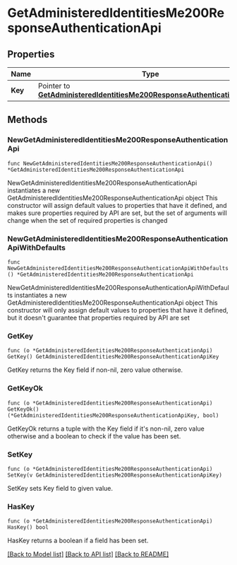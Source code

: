# GetAdministeredIdentitiesMe200ResponseAuthenticationApi

## Properties

Name | Type | Description | Notes
------------ | ------------- | ------------- | -------------
**Key** | Pointer to [**GetAdministeredIdentitiesMe200ResponseAuthenticationApiKey**](GetAdministeredIdentitiesMe200ResponseAuthenticationApiKey.md) |  | [optional] 

## Methods

### NewGetAdministeredIdentitiesMe200ResponseAuthenticationApi

`func NewGetAdministeredIdentitiesMe200ResponseAuthenticationApi() *GetAdministeredIdentitiesMe200ResponseAuthenticationApi`

NewGetAdministeredIdentitiesMe200ResponseAuthenticationApi instantiates a new GetAdministeredIdentitiesMe200ResponseAuthenticationApi object
This constructor will assign default values to properties that have it defined,
and makes sure properties required by API are set, but the set of arguments
will change when the set of required properties is changed

### NewGetAdministeredIdentitiesMe200ResponseAuthenticationApiWithDefaults

`func NewGetAdministeredIdentitiesMe200ResponseAuthenticationApiWithDefaults() *GetAdministeredIdentitiesMe200ResponseAuthenticationApi`

NewGetAdministeredIdentitiesMe200ResponseAuthenticationApiWithDefaults instantiates a new GetAdministeredIdentitiesMe200ResponseAuthenticationApi object
This constructor will only assign default values to properties that have it defined,
but it doesn't guarantee that properties required by API are set

### GetKey

`func (o *GetAdministeredIdentitiesMe200ResponseAuthenticationApi) GetKey() GetAdministeredIdentitiesMe200ResponseAuthenticationApiKey`

GetKey returns the Key field if non-nil, zero value otherwise.

### GetKeyOk

`func (o *GetAdministeredIdentitiesMe200ResponseAuthenticationApi) GetKeyOk() (*GetAdministeredIdentitiesMe200ResponseAuthenticationApiKey, bool)`

GetKeyOk returns a tuple with the Key field if it's non-nil, zero value otherwise
and a boolean to check if the value has been set.

### SetKey

`func (o *GetAdministeredIdentitiesMe200ResponseAuthenticationApi) SetKey(v GetAdministeredIdentitiesMe200ResponseAuthenticationApiKey)`

SetKey sets Key field to given value.

### HasKey

`func (o *GetAdministeredIdentitiesMe200ResponseAuthenticationApi) HasKey() bool`

HasKey returns a boolean if a field has been set.


[[Back to Model list]](../README.md#documentation-for-models) [[Back to API list]](../README.md#documentation-for-api-endpoints) [[Back to README]](../README.md)


